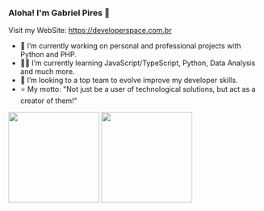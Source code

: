 ### Aloha! I'm Gabriel Pires 👋
Visit my WebSite: https://developerspace.com.br
- 🔭 I’m currently working on personal and professional projects with Python and PHP.  
- :man_student: I’m currently learning JavaScript/TypeScript, Python, Data Analysis and much more.
- :rocket: I’m looking to a top team to evolve improve my developer skills.
- :star: My motto: "Not just be a user of technological solutions, but act as a creator of them!"
<div>
<img height="180em" src="http://github-readme-stats-gabrieldevspace.vercel.app/api?username=GabrielDevSpace&show_icons=true&theme=dracula"/>
<img height="180em" src="http://github-readme-stats-gabrieldevspace.vercel.app/api/top-langs/?username=GabrielDevSpace&layout=compact"/>
</div>
